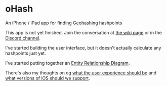 # oHash
An iPhone / iPad app for finding [Geohashing](https://geohashing.site/) hashpoints

This app is not yet finished. Join the conversation at 
[the wiki page](https://geohashing.site/geohashing/User_talk:BrendanTWhite) 
or in the [Discord channel](https://discord.com/channels/742785009202626640/1200076111191752858).

I've started building the user interface, but 
it doesn't actually calculate any hashpoints just yet.

I've started putting together an 
[Entity Relationship Diagram](docs/erd.md).

There's also my thoughts on eg
[what the user experience should be](docs/ux_plan_01.md) and 
[what versions of iOS should we support](docs/iOS_versions.md).
